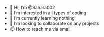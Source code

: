 - 👋 Hi, I’m @Sahara002
- 👀 I’m interested in all types of coding
- 🌱 I’m currently learning nothing
- 💞️ I’m looking to collaborate on any projects
- 📫 How to reach me via email

<!---
Sahara002/Sahara002 is a ✨ special ✨ repository because its `README.md` (this file) appears on your GitHub profile.
You can click the Preview link to take a look at your changes.
--->
